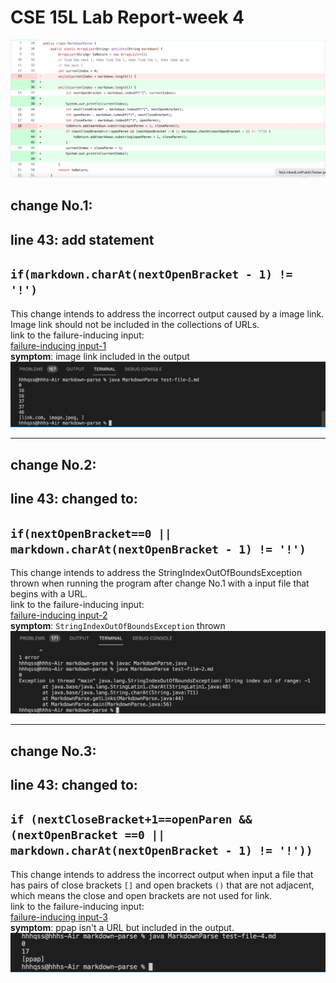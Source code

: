 # CSE 15L Lab Report-week 4

![here](parserDiff.jpg)
## change __No.1__:    
## line __43__: add statement  
## `if(markdown.charAt(nextOpenBracket - 1) != '!')`
This change intends to address the incorrect output caused by a image link. Image link should not be included in the collections of URLs.  
link to the failure-inducing input:  
[failure-inducing input-1](test-file-2.md)  
__symptom__: image link included in the output
 ![here](imageCaptured.jpg)
___
 ## change __No.2__:    
## line __43__: changed to:
## `if(nextOpenBracket==0 || markdown.charAt(nextOpenBracket - 1) != '!')`
This change intends to address the StringIndexOutOfBoundsException thrown when running the program after change No.1 with a input file that begins with a URL.  
link to the failure-inducing input:  
[failure-inducing input-2](test-file-3.md)  
__symptom__: `StringIndexOutOfBoundsException` thrown
 ![here](indexOf[-1Is-1.jpg)
___
 ## change __No.3__:    
 ## line __43__: changed to: 
## `if (nextCloseBracket+1==openParen && (nextOpenBracket ==0 || markdown.charAt(nextOpenBracket - 1) != '!'))`  
This change intends to address the incorrect output when input a file that has pairs of close brackets `[]` and open brackets `()` that are not adjacent, which means the close and open brackets are not used for link.  
link to the failure-inducing input:       
[failure-inducing input-3](test-file-4.md)  
 __symptom__: ppap isn't a URL but included in the output.
 ![here]([]sth().jpg)